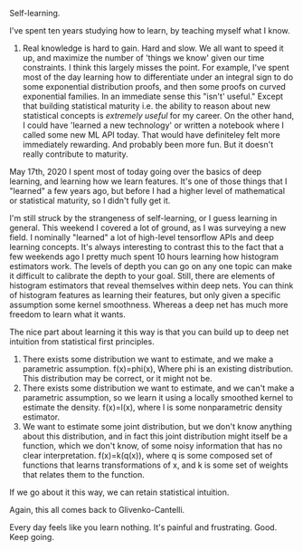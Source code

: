 

Self-learning.

I've spent ten years studying how to learn, by teaching myself what I know.

1. Real knowledge is hard to gain. Hard and slow. We all want to speed it up, and maximize the number of 'things we know' given our
time constraints. I think this largely misses the point. 
For example, I've spent most of the day learning how to differentiate under an integral sign to do some exponential distribution proofs,
and then some proofs on curved exponential families. In an immediate sense this "isn't' useful." Except that building statistical
maturity i.e. the ability to reason about new statistical concepts is *extremely useful* for my career. 
On the other hand, I could have 'learned a new technology' or written a notebook where I called some new ML API today.
That would have definiteley felt more immediately rewarding. And probably been more fun. But it doesn't really contribute to
maturity.

May 17th, 2020
I spent most of today going over the basics of deep learning, and learning how we learn features.
It's one of those things that I "learned" a few years ago, but before I had a higher level of mathematical
or statistical maturity, so I didn't fully get it.

I'm still struck by the strangeness of self-learning, or I guess learning in general. This weekend I covered a lot of ground,
as I was surveying a new field. I nominally "learned" a lot of high-level tensorflow APIs and deep learning concepts. It's always interesting
to contrast this to the fact that a few weekends ago I pretty much spent 10 hours learning how histogram estimators work.
The levels of depth you can go on any one topic can make it difficult to calibrate the depth to your goal.
Still, there are elements of histogram estimators that reveal themselves within deep nets. You can think of histogram
features as learning their features, but only given a specific assumption some kernel smoothness. Whereas a deep net
has much more freedom to learn what it wants. 

The nice part about learning it this way is that you can build up to deep net intuition from statistical first principles.
1. There exists some distribution we want to estimate, and we make a parametric assumption.
f(x)=phi(x), Where phi is an existing distribution. This distribution may be correct, or it might not be.
2. There exists some distribution we want to estimate, and we can't make a parametric assumption, so we learn it
using a locally smoothed kernel to estimate the density.
f(x)=l(x), where l is some nonparametric density estimator.
3. We want to estimate some joint distribution, but we don't know anything about this distribution, and in fact this joint distribution
might itself be a function, which we don't know, of some noisy information that has no clear interpretation.
f(x)=k(q(x)), where q is some composed set of functions that learns transformations of x,
and k is some set of weights that relates them to the function.

If we go about it this way, we can retain statistical intuition.

Again, this all comes back to Glivenko-Cantelli.


Every day feels like you learn nothing. It's painful and frustrating.
Good. Keep going. 